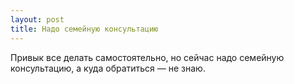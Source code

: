 ```yaml
---
layout: post 
title: Надо семейную консультацию 
--- 
```

Привык все делать самостоятельно, но сейчас надо семейную консультацию, а куда обратиться — не знаю.